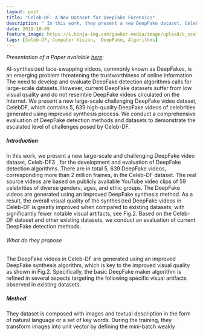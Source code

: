 ```yaml
---
layout: post
title: "Celeb-DF: A New Dataset for DeepFake Forensics"
description: " In this work, they present a new DeepFake dataset, Celeb-DF, for the development and evaluation of DeepFake detection algorithms."
date: 2019-10-09
feature_image: https://i.kinja-img.com/gawker-media/image/upload/c_scale,fl_progressive,q_80,w_800/rdvjaoctz3zp9cv9nbim.jpg
tags: [Celeb-DF, Computer Vision,  DeepFake, Algorithms]
---
```


*Presentation of a Paper avalaible [here](https://arxiv.org/pdf/1909.12962.pdf)*\:

AI-synthesized face-swapping videos, commonly known as DeepFakes, is an emerging problem threatening the trustworthiness of online information. The need to develop and evaluate DeepFake detection algorithms calls for large-scale datasets. However, current DeepFake datasets
suffer from low visual quality and do not resemble DeepFake videos circulated on the Internet. We present a new large-scale challenging DeepFake video dataset, CelebDF, which contains 5, 639 high-quality DeepFake videos of celebrities generated using improved synthesis process. We
conduct a comprehensive evaluation of DeepFake detection methods and datasets to demonstrate the escalated level of challenges posed by Celeb-DF.
<!--more-->

##### Introduction
In this work, we present a new large-scale and challenging DeepFake video dataset, Celeb-DF3
, for the development and evaluation of DeepFake detection algorithms.
There are in total 5, 639 DeepFake videos, corresponding more than 2 million frames, in the Celeb-DF dataset.
The real source videos are based on publicly available
YouTube video clips of 59 celebrities of diverse genders,
ages, and ethic groups. The DeepFake videos are generated
using an improved DeepFake synthesis method. As a result, the overall visual quality of the synthesized DeepFake
videos in Celeb-DF is greatly improved when compared to
existing datasets, with significantly fewer notable visual artifacts, see Fig.2. Based on the Celeb-DF dataset and other
existing datasets, we conduct an evaluation of current DeepFake detection methods.

###### What do they propose

The DeepFake videos in Celeb-DF are generated using an improved DeepFake synthesis algorithm, which is key to the improved visual quality as shown in Fig.2. Specifically, the basic DeepFake maker algorithm is refined in several aspects targeting the following specific visual artifacts observed in existing datasets.

##### Method

They dataset is composed with images and textual description in the form of natural language or a set of key words.
During the training, they transform images into unit vector by defining the mini-batch weakly

